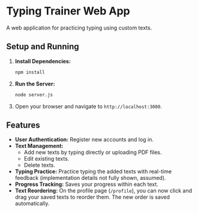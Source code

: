 # Typing Trainer Web App

A web application for practicing typing using custom texts.

## Setup and Running

1.  **Install Dependencies:**
    ```bash
    npm install
    ```
2.  **Run the Server:**
    ```bash
    node server.js
    ```
3.  Open your browser and navigate to `http://localhost:3000`.

## Features

- **User Authentication:** Register new accounts and log in.
- **Text Management:**
    - Add new texts by typing directly or uploading PDF files.
    - Edit existing texts.
    - Delete texts.
- **Typing Practice:** Practice typing the added texts with real-time feedback (implementation details not fully shown, assumed).
- **Progress Tracking:** Saves your progress within each text.
- **Text Reordering:** On the profile page (`/profile`), you can now click and drag your saved texts to reorder them. The new order is saved automatically.
